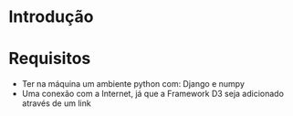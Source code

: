 # Introdução


# Requisitos
- Ter na máquina um ambiente python com: Django e numpy
- Uma conexão com a Internet, já que a Framework D3 seja adicionado através de um link
